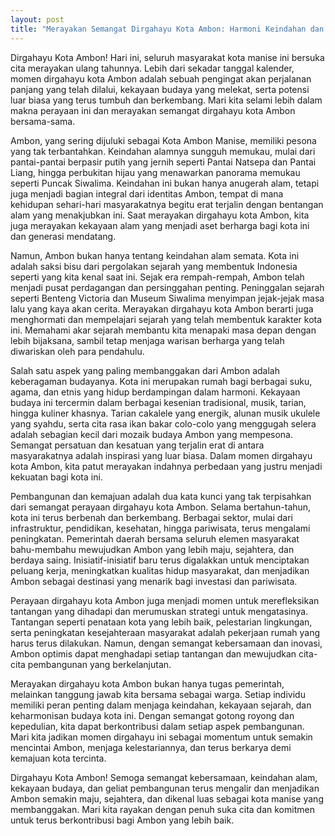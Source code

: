 ```yaml
---
layout: post
title: "Merayakan Semangat Dirgahayu Kota Ambon: Harmoni Keindahan dan Sejarah"
---
```


Dirgahayu Kota Ambon! Hari ini, seluruh masyarakat kota manise ini bersuka cita merayakan ulang tahunnya. Lebih dari sekadar tanggal kalender, momen dirgahayu kota Ambon adalah sebuah pengingat akan perjalanan panjang yang telah dilalui, kekayaan budaya yang melekat, serta potensi luar biasa yang terus tumbuh dan berkembang. Mari kita selami lebih dalam makna perayaan ini dan merayakan semangat dirgahayu kota Ambon bersama-sama.

Ambon, yang sering dijuluki sebagai Kota Ambon Manise, memiliki pesona yang tak terbantahkan. Keindahan alamnya sungguh memukau, mulai dari pantai-pantai berpasir putih yang jernih seperti Pantai Natsepa dan Pantai Liang, hingga perbukitan hijau yang menawarkan panorama memukau seperti Puncak Siwalima. Keindahan ini bukan hanya anugerah alam, tetapi juga menjadi bagian integral dari identitas Ambon, tempat di mana kehidupan sehari-hari masyarakatnya begitu erat terjalin dengan bentangan alam yang menakjubkan ini. Saat merayakan dirgahayu kota Ambon, kita juga merayakan kekayaan alam yang menjadi aset berharga bagi kota ini dan generasi mendatang.

Namun, Ambon bukan hanya tentang keindahan alam semata. Kota ini adalah saksi bisu dari pergolakan sejarah yang membentuk Indonesia seperti yang kita kenal saat ini. Sejak era rempah-rempah, Ambon telah menjadi pusat perdagangan dan persinggahan penting. Peninggalan sejarah seperti Benteng Victoria dan Museum Siwalima menyimpan jejak-jejak masa lalu yang kaya akan cerita. Merayakan dirgahayu kota Ambon berarti juga menghormati dan mempelajari sejarah yang telah membentuk karakter kota ini. Memahami akar sejarah membantu kita menapaki masa depan dengan lebih bijaksana, sambil tetap menjaga warisan berharga yang telah diwariskan oleh para pendahulu.

Salah satu aspek yang paling membanggakan dari Ambon adalah keberagaman budayanya. Kota ini merupakan rumah bagi berbagai suku, agama, dan etnis yang hidup berdampingan dalam harmoni. Kekayaan budaya ini tercermin dalam berbagai kesenian tradisional, musik, tarian, hingga kuliner khasnya. Tarian cakalele yang energik, alunan musik ukulele yang syahdu, serta cita rasa ikan bakar colo-colo yang menggugah selera adalah sebagian kecil dari mozaik budaya Ambon yang mempesona. Semangat persatuan dan kesatuan yang terjalin erat di antara masyarakatnya adalah inspirasi yang luar biasa. Dalam momen dirgahayu kota Ambon, kita patut merayakan indahnya perbedaan yang justru menjadi kekuatan bagi kota ini.

Pembangunan dan kemajuan adalah dua kata kunci yang tak terpisahkan dari semangat perayaan dirgahayu kota Ambon. Selama bertahun-tahun, kota ini terus berbenah dan berkembang. Berbagai sektor, mulai dari infrastruktur, pendidikan, kesehatan, hingga pariwisata, terus mengalami peningkatan. Pemerintah daerah bersama seluruh elemen masyarakat bahu-membahu mewujudkan Ambon yang lebih maju, sejahtera, dan berdaya saing. Inisiatif-inisiatif baru terus digalakkan untuk menciptakan peluang kerja, meningkatkan kualitas hidup masyarakat, dan menjadikan Ambon sebagai destinasi yang menarik bagi investasi dan pariwisata.

Perayaan dirgahayu kota Ambon juga menjadi momen untuk merefleksikan tantangan yang dihadapi dan merumuskan strategi untuk mengatasinya. Tantangan seperti penataan kota yang lebih baik, pelestarian lingkungan, serta peningkatan kesejahteraan masyarakat adalah pekerjaan rumah yang harus terus dilakukan. Namun, dengan semangat kebersamaan dan inovasi, Ambon optimis dapat menghadapi setiap tantangan dan mewujudkan cita-cita pembangunan yang berkelanjutan.

Merayakan dirgahayu kota Ambon bukan hanya tugas pemerintah, melainkan tanggung jawab kita bersama sebagai warga. Setiap individu memiliki peran penting dalam menjaga keindahan, kekayaan sejarah, dan keharmonisan budaya kota ini. Dengan semangat gotong royong dan kepedulian, kita dapat berkontribusi dalam setiap aspek pembangunan. Mari kita jadikan momen dirgahayu ini sebagai momentum untuk semakin mencintai Ambon, menjaga kelestariannya, dan terus berkarya demi kemajuan kota tercinta.

Dirgahayu Kota Ambon! Semoga semangat kebersamaan, keindahan alam, kekayaan budaya, dan geliat pembangunan terus mengalir dan menjadikan Ambon semakin maju, sejahtera, dan dikenal luas sebagai kota manise yang membanggakan. Mari kita rayakan dengan penuh suka cita dan komitmen untuk terus berkontribusi bagi Ambon yang lebih baik.
